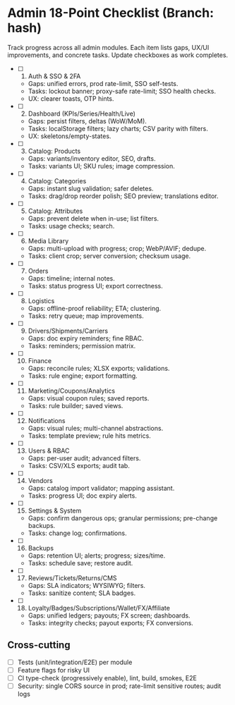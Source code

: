 # Admin 18-Point Checklist (Branch: hash)

Track progress across all admin modules. Each item lists gaps, UX/UI improvements, and concrete tasks. Update checkboxes as work completes.

- [ ] 1) Auth & SSO & 2FA
  - Gaps: unified errors, prod rate-limit, SSO self-tests.
  - Tasks: lockout banner; proxy-safe rate-limit; SSO health checks.
  - UX: clearer toasts, OTP hints.
- [ ] 2) Dashboard (KPIs/Series/Health/Live)
  - Gaps: persist filters, deltas (WoW/MoM).
  - Tasks: localStorage filters; lazy charts; CSV parity with filters.
  - UX: skeletons/empty-states.
- [ ] 3) Catalog: Products
  - Gaps: variants/inventory editor, SEO, drafts.
  - Tasks: variants UI; SKU rules; image compression.
- [ ] 4) Catalog: Categories
  - Gaps: instant slug validation; safer deletes.
  - Tasks: drag/drop reorder polish; SEO preview; translations editor.
- [ ] 5) Catalog: Attributes
  - Gaps: prevent delete when in-use; list filters.
  - Tasks: usage checks; search.
- [ ] 6) Media Library
  - Gaps: multi-upload with progress; crop; WebP/AVIF; dedupe.
  - Tasks: client crop; server conversion; checksum usage.
- [ ] 7) Orders
  - Gaps: timeline; internal notes.
  - Tasks: status progress UI; export correctness.
- [ ] 8) Logistics
  - Gaps: offline-proof reliability; ETA; clustering.
  - Tasks: retry queue; map improvements.
- [ ] 9) Drivers/Shipments/Carriers
  - Gaps: doc expiry reminders; fine RBAC.
  - Tasks: reminders; permission matrix.
- [ ] 10) Finance
  - Gaps: reconcile rules; XLSX exports; validations.
  - Tasks: rule engine; export formatting.
- [ ] 11) Marketing/Coupons/Analytics
  - Gaps: visual coupon rules; saved reports.
  - Tasks: rule builder; saved views.
- [ ] 12) Notifications
  - Gaps: visual rules; multi-channel abstractions.
  - Tasks: template preview; rule hits metrics.
- [ ] 13) Users & RBAC
  - Gaps: per-user audit; advanced filters.
  - Tasks: CSV/XLS exports; audit tab.
- [ ] 14) Vendors
  - Gaps: catalog import validator; mapping assistant.
  - Tasks: progress UI; doc expiry alerts.
- [ ] 15) Settings & System
  - Gaps: confirm dangerous ops; granular permissions; pre-change backups.
  - Tasks: change log; confirmations.
- [ ] 16) Backups
  - Gaps: retention UI; alerts; progress; sizes/time.
  - Tasks: schedule save; restore audit.
- [ ] 17) Reviews/Tickets/Returns/CMS
  - Gaps: SLA indicators; WYSIWYG; filters.
  - Tasks: sanitize content; SLA badges.
- [ ] 18) Loyalty/Badges/Subscriptions/Wallet/FX/Affiliate
  - Gaps: unified ledgers; payouts; FX screen; dashboards.
  - Tasks: integrity checks; payout exports; FX conversions.

## Cross-cutting
- [ ] Tests (unit/integration/E2E) per module
- [ ] Feature flags for risky UI
- [ ] CI type-check (progressively enable), lint, build, smokes, E2E
- [ ] Security: single CORS source in prod; rate-limit sensitive routes; audit logs
